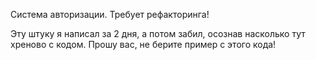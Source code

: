 
Система авторизации. Требует рефакторинга!

Эту штуку я написал за 2 дня, а потом забил, осознав насколько тут хреново с 
кодом. Прошу вас, не берите пример с этого кода! 
